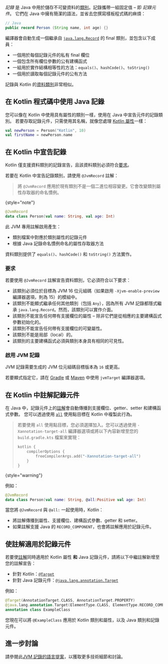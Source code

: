[//]: # (title: 在 Kotlin 中使用 Java 記錄)

_記錄_ 是 Java 中用於儲存不可變資料的[類別](https://openjdk.java.net/jeps/395)。記錄攜帶一組固定值 – 即 _記錄元件_。
它們在 Java 中擁有簡潔的語法，並省去您撰寫樣板程式碼的麻煩：

```java
// Java
public record Person (String name, int age) {}
```

編譯器會自動生成一個繼承自 [`java.lang.Record`](https://docs.oracle.com/en/java/javase/16/docs/api/java.base/java/lang/Record.html) 的 final 類別，並包含以下成員：
*   一個用於每個記錄元件的私有 final 欄位
*   一個包含所有欄位參數的公有建構函式
*   一組用於實作結構相等性的方法：`equals()`、`hashCode()`、`toString()`
*   一個用於讀取每個記錄元件的公有方法

記錄與 Kotlin 的[資料類別](data-classes.md)非常相似。

## 在 Kotlin 程式碼中使用 Java 記錄

您可以像在 Kotlin 中使用具有屬性的類別一樣，使用在 Java 中宣告元件的記錄類別。
若要存取記錄元件，只需使用其名稱，就像您處理 [Kotlin 屬性](properties.md)一樣：

```kotlin
val newPerson = Person("Kotlin", 10)
val firstName = newPerson.name
```

## 在 Kotlin 中宣告記錄

Kotlin 僅支援資料類別的記錄宣告，且該資料類別必須符合[要求](#requirements)。

若要在 Kotlin 中宣告記錄類別，請使用 `@JvmRecord` 註解：

> 將 `@JvmRecord` 應用於現有類別不是一個二進位相容變更。它會改變類別屬性存取器的命名慣例。
>
{style="note"}

```kotlin
@JvmRecord
data class Person(val name: String, val age: Int)
```

此 JVM 專用註解啟用產生：

*   類別檔案中對應於類別屬性的記錄元件
*   根據 Java 記錄命名慣例命名的屬性存取器方法

資料類別提供了 `equals()`、`hashCode()` 和 `toString()` 方法實作。

### 要求

若要使用 `@JvmRecord` 註解宣告資料類別，它必須符合以下要求：

*   該類別必須位於目標為 JVM 16 位元組碼（如果啟用 `-Xjvm-enable-preview` 編譯器選項，則為 15）的模組中。
*   該類別不能顯式繼承任何其他類別（包括 `Any`），因為所有 JVM 記錄都隱式繼承 `java.lang.Record`。然而，該類別可以實作介面。
*   該類別不能宣告任何帶有支援欄位的屬性 – 除非它們是從相應的主要建構函式參數初始化的。
*   該類別不能宣告任何帶有支援欄位的可變屬性。
*   該類別不能是局部（local）的。
*   該類別的主要建構函式必須與類別本身具有相同的可見性。

### 啟用 JVM 記錄

JVM 記錄需要生成的 JVM 位元組碼目標版本為 `16` 或更高。

若要顯式指定它，請在 [Gradle](gradle-compiler-options.md#attributes-specific-to-jvm) 或 [Maven](maven.md#attributes-specific-to-jvm) 中使用 `jvmTarget` 編譯器選項。

## 在 Kotlin 中註解記錄元件

<primary-label ref="experimental-general"/>

在 Java 中，記錄元件上的[註解](annotations.md)會自動傳播到支援欄位、getter、setter 和建構函式參數。
您可以透過使用 [`all`](annotations.md#all-meta-target) 使用點目標在 Kotlin 中複製此行為。

> 若要使用 `all` 使用點目標，您必須選擇加入。您可以透過使用 `-Xannotation-target-all` 編譯器選項或將以下內容新增至您的 `build.gradle.kts` 檔案來實現：
>
> ```kotlin
> kotlin {
>     compilerOptions {
>         freeCompilerArgs.add("-Xannotation-target-all")
>     }
> }
> ```
>
{style="warning"}

例如：

```kotlin
@JvmRecord
data class Person(val name: String, @all:Positive val age: Int)
```

當您將 `@JvmRecord` 與 `@all:` 一起使用時，Kotlin：

*   將註解傳播到屬性、支援欄位、建構函式參數、getter 和 setter。
*   如果註解支援 Java 的 `RECORD_COMPONENT`，也會將註解應用於記錄元件。

## 使註解適用於記錄元件

若要使[註解](annotations.md)同時適用於 Kotlin 屬性 **和** Java 記錄元件，請將以下中繼註解新增至您的註解宣告：

*   針對 Kotlin：[`@Target`](https://kotlinlang.org/api/latest/jvm/stdlib/kotlin.annotation/-target/index.html)
*   針對 Java 記錄元件：[`@java.lang.annotation.Target`](https://docs.oracle.com/javase/8/docs/api/java/lang/annotation/Target.html)

例如：

```kotlin
@Target(AnnotationTarget.CLASS, AnnotationTarget.PROPERTY)
@java.lang.annotation.Target(ElementType.CLASS, ElementType.RECORD_COMPONENT)
annotation class ExampleClass
```

您現在可以將 `@ExampleClass` 應用於 Kotlin 類別和屬性，以及 Java 類別和記錄元件。

## 進一步討論

請參閱此[JVM 記錄的語言提案](https://github.com/Kotlin/KEEP/blob/master/proposals/jvm-records.md)，以獲取更多技術細節和討論。